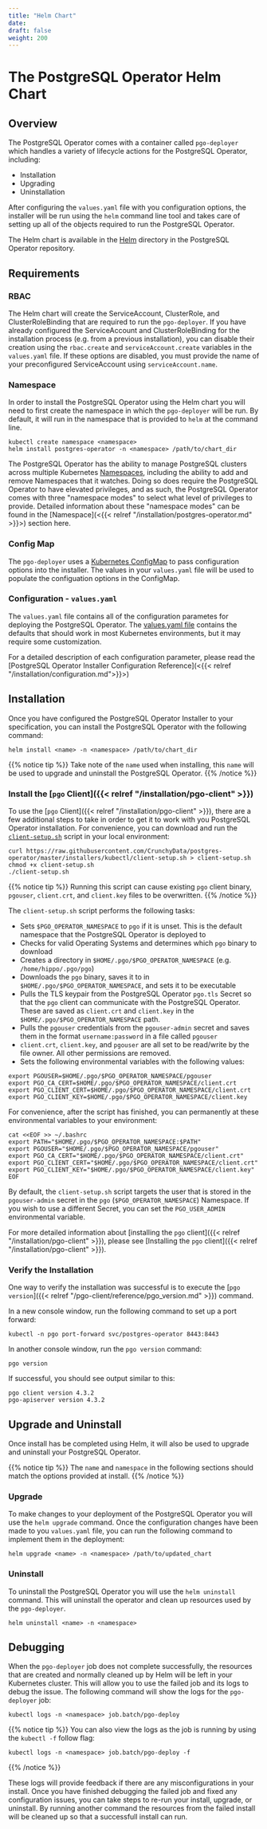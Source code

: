 ```yaml
---
title: "Helm Chart"
date:
draft: false
weight: 200
---
```


# The PostgreSQL Operator Helm Chart

## Overview

The PostgreSQL Operator comes with a container called `pgo-deployer` which
handles a variety of lifecycle actions for the PostgreSQL Operator, including:

- Installation
- Upgrading
- Uninstallation

After configuring the `values.yaml` file with you configuration options, the
installer will be run using the `helm` command line tool and takes care of
setting up all of the objects required to run the PostgreSQL Operator.

The Helm chart is available in the [Helm](https://github.com/CrunchyData/postgres-operator/tree/master/installers/helm)
directory in the PostgreSQL Operator repository.

## Requirements

### RBAC

The Helm chart will create the ServiceAccount, ClusterRole, and ClusterRoleBinding
that are required to run the `pgo-deployer`. If you have already configured the
ServiceAccount and ClusterRoleBinding for the installation process (e.g. from a
previous installation), you can disable their creation using the `rbac.create`
and `serviceAccount.create` variables in the `values.yaml` file. If these options
are disabled, you must provide the name of your preconfigured ServiceAccount using
`serviceAccount.name`.

### Namespace

In order to install the PostgreSQL Operator using the Helm chart you will need
to first create the namespace in which the `pgo-deployer` will be run. By default,
it will run in the namespace that is provided to `helm` at the command line.

```
kubectl create namespace <namespace>
helm install postgres-operator -n <namespace> /path/to/chart_dir
```

The PostgreSQL Operator has the ability to manage PostgreSQL clusters across
multiple Kubernetes [Namespaces](https://kubernetes.io/docs/concepts/overview/working-with-objects/namespaces/),
including the ability to add and remove Namespaces that it watches. Doing so
does require the PostgreSQL Operator to have elevated privileges, and as such,
the PostgreSQL Operator comes with three "namespace modes" to select what level
of privileges to provide. Detailed information about these "namespace modes"
can be found in the [Namespace](<{{< relref "/installation/postgres-operator.md" >}}>)
section here.

### Config Map

The `pgo-deployer` uses a [Kubernetes ConfigMap](https://kubernetes.io/docs/concepts/configuration/configmap/)
to pass configuration options into the installer. The values in your `values.yaml`
file will be used to populate the configuation options in the ConfigMap.

### Configuration - `values.yaml`

The `values.yaml` file contains all of the configuration parametes for deploying
the PostgreSQL Operator. The [values.yaml file]() contains the defaults that
should work in most Kubernetes environments, but it may require some customization.

For a detailed description of each configuration parameter, please read the
[PostgreSQL Operator Installer Configuration Reference](<{{< relref "/installation/configuration.md">}}>)

## Installation

Once you have configured the PostgreSQL Operator Installer to your
specification, you can install the PostgreSQL Operator with the following
command:

```shell
helm install <name> -n <namespace> /path/to/chart_dir
```

{{% notice tip %}}
Take note of the `name` used when installing, this `name` will be used to
upgrade and uninstall the PostgreSQL Operator.
{{% /notice %}}

### Install the [`pgo` Client]({{< relref "/installation/pgo-client" >}})

To use the [`pgo` Client]({{< relref "/installation/pgo-client" >}}),
there are a few additional steps to take in order to get it to work with you
PostgreSQL Operator installation. For convenience, you can download and run the
[`client-setup.sh`](https://raw.githubusercontent.com/CrunchyData/postgres-operator/master/installers/kubectl/client-setup.sh)
script in your local environment:

```shell
curl https://raw.githubusercontent.com/CrunchyData/postgres-operator/master/installers/kubectl/client-setup.sh > client-setup.sh
chmod +x client-setup.sh
./client-setup.sh
```

{{% notice tip %}}
Running this script can cause existing `pgo` client binary, `pgouser`,
`client.crt`, and `client.key` files to be overwritten.
{{% /notice %}}

The `client-setup.sh` script performs the following tasks:

- Sets `$PGO_OPERATOR_NAMESPACE` to `pgo` if it is unset. This is the default
namespace that the PostgreSQL Operator is deployed to
- Checks for valid Operating Systems and determines which `pgo` binary to
download
- Creates a directory in `$HOME/.pgo/$PGO_OPERATOR_NAMESPACE` (e.g. `/home/hippo/.pgo/pgo`)
- Downloads the `pgo` binary, saves it to in `$HOME/.pgo/$PGO_OPERATOR_NAMESPACE`,
and sets it to be executable
- Pulls the TLS keypair from the PostgreSQL Operator `pgo.tls` Secret so that
the `pgo` client can communicate with the PostgreSQL Operator. These are saved
as `client.crt` and `client.key` in the `$HOME/.pgo/$PGO_OPERATOR_NAMESPACE`
path.
- Pulls the `pgouser` credentials from the `pgouser-admin` secret and saves them
in the format `username:password` in a file called `pgouser`
- `client.crt`, `client.key`, and `pgouser` are all set to be read/write by the
file owner. All other permissions are removed.
- Sets the following environmental variables with the following values:

```shell
export PGOUSER=$HOME/.pgo/$PGO_OPERATOR_NAMESPACE/pgouser
export PGO_CA_CERT=$HOME/.pgo/$PGO_OPERATOR_NAMESPACE/client.crt
export PGO_CLIENT_CERT=$HOME/.pgo/$PGO_OPERATOR_NAMESPACE/client.crt
export PGO_CLIENT_KEY=$HOME/.pgo/$PGO_OPERATOR_NAMESPACE/client.key
```

For convenience, after the script has finished, you can permanently at these
environmental variables to your environment:


```shell
cat <<EOF >> ~/.bashrc
export PATH="$HOME/.pgo/$PGO_OPERATOR_NAMESPACE:$PATH"
export PGOUSER="$HOME/.pgo/$PGO_OPERATOR_NAMESPACE/pgouser"
export PGO_CA_CERT="$HOME/.pgo/$PGO_OPERATOR_NAMESPACE/client.crt"
export PGO_CLIENT_CERT="$HOME/.pgo/$PGO_OPERATOR_NAMESPACE/client.crt"
export PGO_CLIENT_KEY="$HOME/.pgo/$PGO_OPERATOR_NAMESPACE/client.key"
EOF
```

By default, the `client-setup.sh` script targets the user that is stored in the
`pgouser-admin` secret in the `pgo` (`$PGO_OPERATOR_NAMESPACE`) Namespace. If
you wish to use a different Secret, you can set the `PGO_USER_ADMIN`
environmental variable.

For more detailed information about [installing the `pgo` client]({{< relref "/installation/pgo-client" >}}),
please see [Installing the `pgo` client]({{< relref "/installation/pgo-client" >}}).

### Verify the Installation

One way to verify the installation was successful is to execute the
[`pgo version`]({{< relref "/pgo-client/reference/pgo_version.md" >}}) command.

In a new console window, run the following command to set up a port forward:

```shell
kubectl -n pgo port-forward svc/postgres-operator 8443:8443
```

In another console window, run the `pgo version` command:

```shell
pgo version
```

If successful, you should see output similar to this:

```
pgo client version 4.3.2
pgo-apiserver version 4.3.2
```

## Upgrade and Uninstall

Once install has be completed using Helm, it will also be used to upgrade and 
uninstall your PostgreSQL Operator.

{{% notice tip %}}
The `name` and `namespace` in the following sections should match the options 
provided at install.
{{% /notice %}}

### Upgrade

To make changes to your deployment of the PostgreSQL Operator you will use the
`helm upgrade` command. Once the configuration changes have been made to you
`values.yaml` file, you can run the following command to implement them in the
deployment:

```shell
helm upgrade <name> -n <namespace> /path/to/updated_chart
```

### Uninstall

To uninstall the PostgreSQL Operator you will use the `helm uninstall` command.
This will uninstall the operator and clean up resources used by the `pgo-deployer`.

```shell
helm uninstall <name> -n <namespace>
```

## Debugging

When the `pgo-deployer` job does not complete successfully, the resources that 
are created and normally cleaned up by Helm will be left in your
Kubernetes cluster. This will allow you to use the failed job and its logs to
debug the issue. The following command will show the logs for the `pgo-deployer`
job:

```shell
kubectl logs -n <namespace> job.batch/pgo-deploy
```

{{% notice tip %}}
You can also view the logs as the job is running by using the `kubectl -f`
follow flag:
```shell
kubectl logs -n <namespace> job.batch/pgo-deploy -f
```
{{% /notice %}}


These logs will provide feedback if there are any misconfigurations in your
install. Once you have finished debugging the failed job and fixed any configuration
issues, you can take steps to re-run your install, upgrade, or uninstall. By
running another command the resources from the failed install will be cleaned up
so that a successfull install can run.